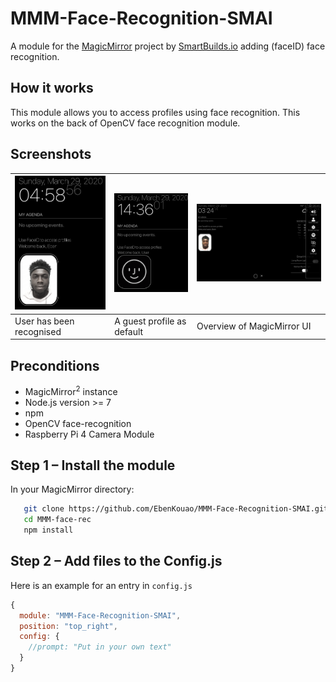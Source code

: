 # MMM-Face-Recognition-SMAI

A module for the [MagicMirror](https://github.com/MichMich/MagicMirror) project by [SmartBuilds.io](http:smartbuilds.io) adding (faceID) face recognition.

## How it works
This module allows you to access profiles using face recognition. This works on the back of OpenCV face recognition module.

## Screenshots
| ![FaceID Detected](img/readme/face-recognition-module.png) | ![Face ID Guest](img/readme/face-recognition-module-guest.png) | ![FaceId Overview](img/readme/face-recognition-module-overview.png) |
|---|---|---|
| User has been recognised | A guest profile as default | Overview of MagicMirror UI |


## Preconditions

* MagicMirror<sup>2</sup> instance
* Node.js version >= 7
* npm
* OpenCV face-recognition
* Raspberry Pi 4 Camera Module


## Step 1 – Install the module
In your MagicMirror directory:

```bash cd modules
   git clone https://github.com/EbenKouao/MMM-Face-Recognition-SMAI.git
   cd MMM-face-rec
   npm install
```

## Step 2 – Add files to the Config.js
Here is an example for an entry in `config.js`

```javascript
{
  module: "MMM-Face-Recognition-SMAI",
  position: "top_right",
  config: {
    //prompt: "Put in your own text"
  }
}
```